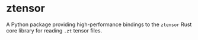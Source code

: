 # ztensor

A Python package providing high-performance bindings to the `ztensor` Rust core library for reading `.zt` tensor files.
